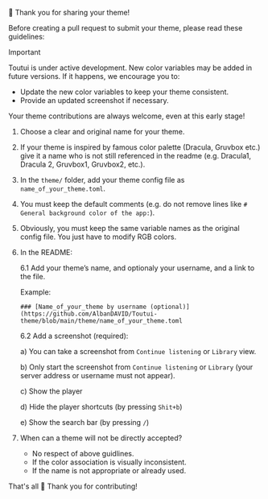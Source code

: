 🤝 Thank you for sharing your theme!

Before creating a pull request to submit your theme, please read these guidelines:

>[!IMPORTANT]
> Toutui is under active development. New color variables may be added in future versions. If it happens, we encourage you to:
>  - Update the new color variables to keep your theme consistent.  
>  - Provide an updated screenshot if necessary.
> 
> Your theme contributions are always welcome, even at this early stage! 

1) Choose a clear and original name for your theme.
2) If your theme is inspired by famous color palette (Dracula, Gruvbox etc.) give it a name who is not still referenced in the readme (e.g. Dracula1, Dracula 2, Gruvbox1, Gruvbox2, etc.).
3) In the `theme/` folder, add your theme config file as `name_of_your_theme.toml`.
4) You must keep the default comments (e.g. do not remove lines like `# General background color of the app:`).
5) Obviously, you must keep the same variable names as the original config file. You just have to modify RGB colors.
6) In the README:

    6.1 Add your theme’s name, and optionaly your username, and a link to the file.

    Example:  
    ```
    ### [Name_of_your_theme by username (optional)](https://github.com/AlbanDAVID/Toutui-theme/blob/main/theme/name_of_your_theme.toml
    ```
    6.2 Add a screenshot (required):
   
      a) You can take a screenshot from `Continue listening` or `Library` view.

      b) Only start the screenshot from `Continue listening` or `Library` (your server address or username must not appear).
   
      c) Show the player
   
      d) Hide the player shortcuts (by pressing `Shit+b`)
   
      e) Show the search bar (by pressing `/`)  
    
9) When can a theme will not be directly accepted?
   - No respect of above guidlines.
   - If the color association is visually inconsistent.  
   - If the name is not appropriate or already used.
  
That's all 🙂
Thank you for contributing!


  
